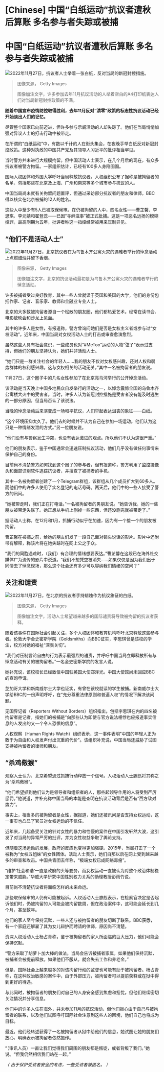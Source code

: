 # [Chinese] 中国“白纸运动”抗议者遭秋后算账 多名参与者失踪或被捕

#  中国“白纸运动”抗议者遭秋后算账 多名参与者失踪或被捕


![2022年11月27日，抗议者人士举着一张白纸，反对当局的新冠封控措施。](_128693612_af9f8752-aa43-41a0-b859-f1b9aa167658.jpg)

> 图像来源，  Getty Images
>
> 图像加注文字，许多参加去年11月抗议活动的人举着空白的A4打印纸表达人们对当局新冠封控政策的不满。

**随着中国宣布疫情防控取得胜利，去年11月反对“清零”政策的标志性抗议活动已经开始淡出人们的记忆。**

尽管整个国家已向前迈进，但许多参与示威活动的人却失踪了。他们在当局悄悄加强对异议人士的打击行动中被带走。

在所谓的“白纸运动”中，有数以千计的人在街头集会，在夜晚手举白纸反对新冠封控政策。这种对执政的中国共产党及其领导人习近平的批评相当罕见。

当时警方并未进行大规模拘留。但中国活动人士表示，在几个月后的现在，有众多抗议者被警方拘留。一家组织估计，已经有100多人身陷囹圄。

国际人权团体和外国大学呼吁当局释放抗议者。人权组织公布了据称是被拘留者的名单，包括那些在北京及上海、广州和南京等多个城市参与抗议的人。


中国当局尚未就有关拘留问题置评，但通过采访部分抗议者的朋友和律师，BBC得以核实在北京被捕的12人的姓名。

这些人中至少有5人已被取保候审。在仍被拘留的人中，四名女性——曹芷馨、李思琪、李元婧和翟登蕊——已因“寻衅滋事”被正式批捕。这是一项恶名远扬的模糊控罪，最高刑期为五年，批评者称这一指控经常被用来压制异见。

##  “他们不是活动人士”

![2022年11月27日，北京抗议者在为乌鲁木齐公寓火灾的遇难者举行的悼念活动上点燃蜡烛并留下香烟。](_128585254_gettyimages-1445011259-1.jpg)

> 图像来源，  Getty Images
>
> 图像加注文字，北京的抗议活动最初是为乌鲁木齐公寓火灾的遇难者举行的悼念活动。

许多被捕者受过良好教育，其中一些人曾就读于英国和美国的大学，他们的身份包括作家、记者、音乐家、教师和金融业专业人士。

北京的大多数被拘留者源自一个松散的朋友圈，他们都热爱艺术，经常在读书会、电影放映会和沙龙上见面。

其中的许多人是女性，有报道称，警方曾询问她们是否是女权主义者或参与过“女权活动”。近年来，中国当局对女权活动人士的打击或审查愈演愈烈。

虽然这些人具有社会意识，一些成员也对“#MeToo”运动的人物“弦子”表示过支持，但她们的朋友坚持认为，她们并非活动人士。

“她们只是一群关注社会的年轻人……我的朋友不仅对女权感兴趣，还对人权和弱势群体的权利感兴趣。这与女权相关的活动无关。”其中一名被拘留者的朋友说。

11月27日，这个圈子中的几名女性参加了在北京亮马河举行的公开悼念活动。

该活动是当天晚上中国多地民众自发举行的活动之一，以悼念震惊全国的乌鲁木齐公寓楼大火中的受害者。当时，许多人认为新冠封控措施是受害者没有能及时逃生的一部分原因，但当局否认了该说法。

当晚的悼念活动后来演变成一场和平抗议，人们举起表达沮丧的象征——白纸。

“这个环境压抑太久了。他们去的时候并不认为自己在参加一场运动。他们认为这只是一种情绪发泄的方式。”另一位朋友说。

“他们没有与警察发生冲突，也没有表达激进的观点。所以他们不认为这很严重。”

他们的朋友表示，鉴于中国通常会迅速压制抗议活动，他们几乎没有做任何事情来保护自己的身份。

目前尚不清楚警方如何找到这个圈子的参与者，但有报道称，警方利用了监控摄像头和面部识别软件追踪抗议者，并搜查了被捕者的手机。

其中一名被拘留者创建了一个Telegram群组，该群组从几个成员扩大到60多人。而他们中的许多人使用了实名登记的电话号码。两天后，他们中的一些人接受了警方的讯问。

“她被带走时，我们正在打电话。”一名被拘留者的男朋友说。“她告诉我，她的一些朋友被带走失联了。她正想从手机上删掉一些东西，但还没删完就被带走了。”

据活动人士称，在12月和1月，抓捕行动似乎在加速，因为有一个接一个的朋友被拘留。

曹芷馨在被捕之前，给她的朋友们发了一段自己面对镜头说话的影片。影片中还附带有解释，称该片将在她失踪时在网上公之于众。

“我们的同胞遇难时，（我们）有合理的情绪想要表达。”曹芷馨在这段已在海外社交媒体广为流传的影片中说道。“我们不想凭空被消失……如果仅仅是因为我们出于同情去了悼念现场，那么这个社会还有多少可以容纳我们情绪的空间？”

##  关注和谴责

![2022年11月27日，在北京的抗议者手持蜡烛作为抗议象征的白纸。](_128633388_gettyimages-1445020258-1.jpg)

> 图像来源，  Getty Images
>
> 图像加注文字，活动人士希望越来越多的国际谴责将导致被拘留的抗议者获释。

随着该事件在国际社会引起关注，多个人权团体和教育机构呼吁北京释放这些参与者。伦敦大学金史密斯学院（Goldsmiths）向BBC证实，李思琪曾是该校的学生，校方对她的福祉“深表关切”。

“我们对压制言论自由的行为表示最强烈的谴责，并呼吁中国当局立即释放所有与悼念活动有关的被拘留者。”一名金史密斯学院的发言人说。

她补充说，该校校长已经致信中国驻英国大使郑泽光。中国大使馆尚未回应BBC的查询申请。

芝加哥大学和新南威尔士大学也证实，有曾在该校就读的学生被捕。新南威尔士大学给BBC的一份声明呼吁，在“充分尊重法律原则和普遍人权”的情况下解决该问题。

无国界记者（Reporters Without Borders）组织指出，包括李思琪在内的四名被拘留者是记者，指她们的被捕是“向那些认为即使与官方说法相悖也应报道事实信息的人发出的又一个令人恐惧的信息”。

人权观察（Human Rights Watch）组织表示，这一事件表明"中国的年轻人正为敢于为自由和人权发声付出沉重的代价"。该组织补充说，中国当局还威胁了试图支持被拘留者的律师和朋友。

##  “杀鸡儆猴”

观察人士认为，北京希望通过抓捕行动释放一个信号。人权活动人士滕彪将其称之为“杀鸡儆猴”。

“他们希望抓到他们认为是领导者和组织者的人，那些起领导作用的人将受到严厉惩罚。”他说道，并补充称中国当局的本能是查明在抗议活动背后是否有“西方敌对势力”。

事实上，相当多的被拘留者是女性，据报道，她们还被讯问是否支持女权运动，这一事实也凸显了官员对女权运动的不信任。

近年来，几起备受关注的针对女性的暴力和性侵的案件在中国引发轩然大波，这引发了对当局的异常严厉的批评，并为女性权益争取了舆论支持。

但随着这场运动的发展，政府的反应也变得更加强硬。2015年，当局打击了一个被称为“女权五姐妹”的女性团体。活动人士表示，她们自那以后在网上受到越来越多的审查和攻击。中国共青团去年称，“极端女权已成网络毒瘤”。

“维护‘社会和谐’一直是政府的头等要务，而女权运动一直被认为对整个政治体制稳定带来威胁。”华威大学研究中国性别权力关系的助理教授彭雨竹说。

目前尚不清楚抗议者将面临怎样的未来命运。


那些取保候审的人仍有可能被起诉。人权活动人士滕彪表示，在检察官决定是否起诉他们时，仍被拘留的人可能会被拘留数周，但在政治案件中，这可能会延长到几个月，甚至数年。

他们的家人至今保持沉默，一些人还与被拘留者的朋友切断了联系。BBC获悉，有一个家庭还解雇了其为女儿辩护而聘请的律师，原因尚不清楚。

资深人权活动人士杨占青称，鉴于被拘留者的家人所面临的巨大压力，他们可能会保持沉默。

“警方采取了胡萝卜加大棒的做法。当局会告诉被捕者家属，如果他们保持沉默，被捕者会被提前释放。如果他们不服从，就会失去工作和养老金。”

但是，国际社会上越来越多的对该拘留行动的监督也可能有助于被拘留者。杨占青称，在这种政治敏感的案件中，由于外部压力，被拘留者可以提前获释或在狱中得到更好的待遇。

与此同时，被拘留者的朋友们对自己的人身安全感到焦虑和担忧，但他们继续密切关注情况并分享信息。

他们中的许多人住在海外，并未参加11月的抗议活动，但他们担心由于自己与被拘留者的联系，以及他们试图呼吁国际社会注意到这些人的困境，他们自己也将成为目标。

最近，他们经转述获得了一名被拘留者从狱中给他们的信息，她试图让她的朋友们放心，明确表示被拘留者依然振作。

“（审讯人员）一直让我们觉得我们周围的朋友都是叛徒，或者背叛了我们。”她说。“但我仍然相信我们站在一起。”

_（_ _出于保护受访者安全的考虑，一些受访者被匿名。_ _）_


